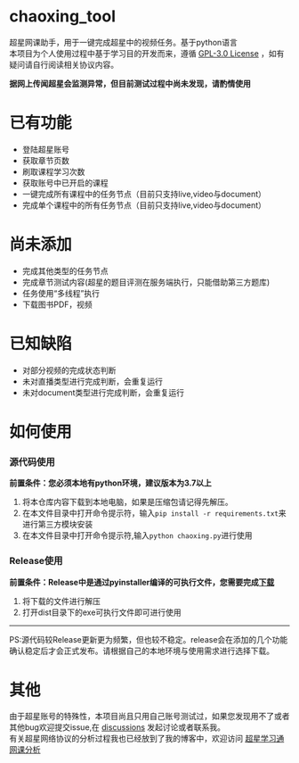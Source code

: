 # chaoxing_tool
超星网课助手，用于一键完成超星中的视频任务。基于python语言  
本项目为个人使用过程中基于学习目的开发而来，遵循 [GPL-3.0 License](https://github.com/liuyunfz/chaoxing_tool/blob/master/LICENSE) ，如有疑问请自行阅读相关协议内容。
  
**据网上传闻超星会监测异常，但目前测试过程中尚未发现，请酌情使用**
# 已有功能 
- 登陆超星账号
- 获取章节页数
- 刷取课程学习次数
- 获取账号中已开启的课程
- 一键完成所有课程中的任务节点（目前只支持live,video与document）
- 完成单个课程中的所有任务节点（目前只支持live,video与document）
# 尚未添加
- 完成其他类型的任务节点
- 完成章节测试内容(超星的题目评测在服务端执行，只能借助第三方题库)
- 任务使用“多线程”执行
- 下载图书PDF，视频  
# 已知缺陷
- 对部分视频的完成状态判断
- 未对直播类型进行完成判断，会重复运行
- 未对document类型进行完成判断，会重复运行  
# 如何使用
### 源代码使用
**前置条件：您必须本地有python环境，建议版本为3.7以上**  


1. 将本仓库内容下载到本地电脑，如果是压缩包请记得先解压。
2. 在本文件目录中打开命令提示符，输入`pip install -r requirements.txt`来进行第三方模块安装
3. 在本文件目录中打开命令提示符,输入`python chaoxing.py`进行使用

### Release使用
**前置条件：Release中是通过pyinstaller编译的可执行文件，您需要完成[下载](https://github.com/liuyunfz/chaoxing_tool/releases)**  
1. 将下载的文件进行解压  
2. 打开dist目录下的exe可执行文件即可进行使用  

---
PS:源代码较Release更新更为频繁，但也较不稳定。release会在添加的几个功能确认稳定后才会正式发布。请根据自己的本地环境与使用需求进行选择下载。  
# 其他
由于超星账号的特殊性，本项目尚且只用自己账号测试过，如果您发现用不了或者其他bug欢迎提交issue,在 [discussions](https://github.com/liuyunfz/chaoxing_tool/discussions) 发起讨论或者联系我。  
有关超星网络协议的分析过程我也已经放到了我的博客中，欢迎访问 [超星学习通网课分析](https://blog.6yfz.cn/tutorial/python-spider-chaoxing.html)